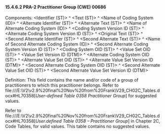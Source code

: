 #### 15.4.6.2 PRA-2 Practitioner Group (CWE) 00686

Components: &lt;Identifier (ST)> ^ &lt;Text (ST)> ^ &lt;Name of Coding System (ID)> ^ &lt;Alternate Identifier (ST)> ^ &lt;Alternate Text (ST)> ^ &lt;Name of Alternate Coding System (ID)> ^ &lt;Coding System Version ID (ST)> ^ &lt;Alternate Coding System Version ID (ST)> ^ &lt;Original Text (ST)> ^ &lt;Second Alternate Identifier (ST)> ^ &lt;Second Alternate Text (ST)> ^ &lt;Name of Second Alternate Coding System (ID)> ^ &lt;Second Alternate Coding System Version ID (ST)> ^ &lt;Coding System OID (ST)> ^ &lt;Value Set OID (ST)> ^ &lt;Value Set Version ID (DTM)> ^ &lt;Alternate Coding System OID (ST)> ^ &lt;Alternate Value Set OID (ST)> ^ &lt;Alternate Value Set Version ID (DTM)> ^ &lt;Second Alternate Coding System OID (ST)> ^ &lt;Second Alternate Value Set OID (ST)> ^ &lt;Second Alternate Value Set Version ID (DTM)>

Definition: This field contains the name and/or code of a group of practitioners to which this practitioner belongs. Refer to file:///E:\V2\v2.9%20final%20Nov%20from%20Frank\V29_CH02C_Tables.docx#HL70358[_User-defined Table 0358 Practitioner Group_] for suggested values.

Refer to file:///E:\V2\v2.9%20final%20Nov%20from%20Frank\V29_CH02C_Tables.docx#HL70358[_User.defined Table 0358 – Practitioner Group_] in Chapter 2C, Code Tables, for valid values. This table contains no suggested values.

